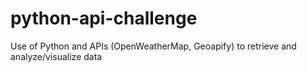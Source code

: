 # python-api-challenge
Use of Python and APIs (OpenWeatherMap, Geoapify) to retrieve and analyze/visualize data
